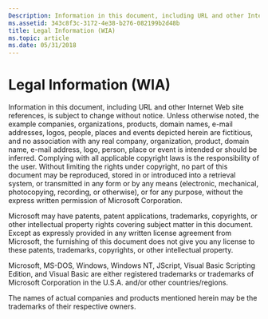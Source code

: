 ```yaml
---
Description: Information in this document, including URL and other Internet Web site references, is subject to change without notice.
ms.assetid: 343c8f3c-3172-4e38-b276-082199b2d48b
title: Legal Information (WIA)
ms.topic: article
ms.date: 05/31/2018
---
```


# Legal Information (WIA)

Information in this document, including URL and other Internet Web site references, is subject to change without notice. Unless otherwise noted, the example companies, organizations, products, domain names, e-mail addresses, logos, people, places and events depicted herein are fictitious, and no association with any real company, organization, product, domain name, e-mail address, logo, person, place or event is intended or should be inferred. Complying with all applicable copyright laws is the responsibility of the user. Without limiting the rights under copyright, no part of this document may be reproduced, stored in or introduced into a retrieval system, or transmitted in any form or by any means (electronic, mechanical, photocopying, recording, or otherwise), or for any purpose, without the express written permission of Microsoft Corporation.

Microsoft may have patents, patent applications, trademarks, copyrights, or other intellectual property rights covering subject matter in this document. Except as expressly provided in any written license agreement from Microsoft, the furnishing of this document does not give you any license to these patents, trademarks, copyrights, or other intellectual property.



Microsoft, MS-DOS, Windows, Windows NT, JScript, Visual Basic Scripting Edition, and Visual Basic are either registered trademarks or trademarks of Microsoft Corporation in the U.S.A. and/or other countries/regions.

The names of actual companies and products mentioned herein may be the trademarks of their respective owners.

 

 



